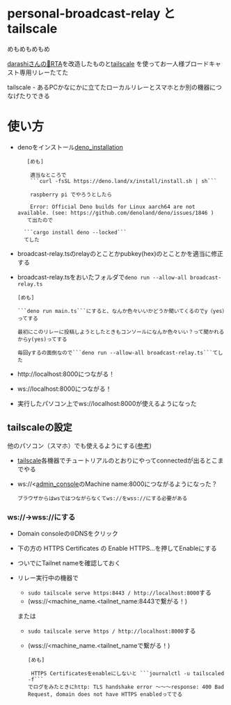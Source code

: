 # personal-broadcast-relay と tailscale
めもめもめもめ


[darashiさんの🥦RTA](https://gist.github.com/darashi/0173182e2740a56985a871440c465df2)を改造したものと[tailscale](https://tailscale.com/) を使ってお一人様ブロードキャスト専用リレーたてた

tailscale - あるPCかなにかに立てたローカルリレーとスマホとか別の機器につなげたりできる



# 使い方
- denoをインストール[deno_installation](https://deno.land/manual@v1.35.3/getting_started/installation)
 
         [めも]
         
          適当なところで
          ```curl -fsSL https://deno.land/x/install/install.sh | sh```
         
          raspberry pi でやろうとしたら
         
          Error: Official Deno builds for Linux aarch64 are not available. (see: https://github.com/denoland/deno/issues/1846 )
         て出たので
         
        ```cargo install deno --locked```
        てした


- broadcast-relay.tsのrelayのとことかpubkey(hex)のとことかを適当に修正する

- broadcast-relay.tsをおいたフォルダで```deno run --allow-all broadcast-relay.ts```

      [めも]

      ```deno run main.ts```にすると、なんか色々いいかどうか聞いてくるのでy（yes）ってする
 
      最初にこのリレーに投稿しようとしたときもコンソールになんか色々いい？って聞かれるからy(yes)ってする
 
      毎回yするの面倒なので```deno run --allow-all broadcast-relay.ts```てした


- http://localhost:8000につながる！

- ws://localhost:8000につながる！

- 実行したパソコン上でws://localhost:8000が使えるようになった

## tailscaleの設定
他のパソコン（スマホ）でも使えるようにする([参考](https://nostr.com/note15jh50kg9slddr3ezwashp3phunej785uyykhtma5zr7dtetnljwqnh6nek))

- [tailscale](https://tailscale.com/download)各機器でチュートリアルのとおりにやってconnectedが出るとこまでやる

- ws://<[admin_console](https://login.tailscale.com/admin/machines)のMachine name:8000につながるようになった？

      ブラウザからはwsではつながらなくてws://をwss://にする必要がある

### ws://→wss://にする

- Domain consoleの🌐DNSをクリック

- 下の方の HTTPS Certificates の Enable HTTPS...を押してEnableにする

- ついでにTailnet nameを確認しておく

- リレー実行中の機器で
  - ```sudo tailscale serve https:8443 / http://localhost:8000```する
  - (wss://<machine_name.<tailnet_name:8443で繋がる！)

  または

  - ```sudo tailscale serve https / http://localhost:8000```する
  - (wss://<machine_name.<tailnet_nameで繋がる！)

        [めも]
 
         HTTPS Certificatesをenableにしないと ```journalctl -u tailscaled -f```
        でログをみたときにhttp: TLS handshake error 〜〜〜response: 400 Bad Request, domain does not have HTTPS enabledってでる


